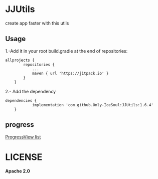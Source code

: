 # JJUtils
create app faster with this utils

## Usage

1.-Add it in your root build.gradle at the end of repositories:
```
allprojects {
		repositories {
			...
			maven { url 'https://jitpack.io' }
		}
	}
```
2.- Add the dependency
```
dependencies {
	        implementation 'com.github.Only-IceSoul:JJUtils:1.6.4'
	}
```

## progress

[ProgressView list](./progress.md)

# LICENSE 

**Apache 2.0**

